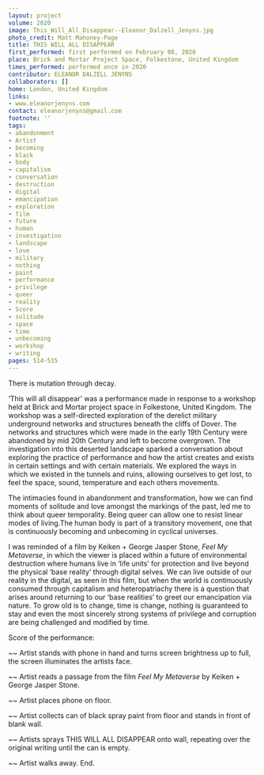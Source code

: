 ```yaml
---
layout: project
volume: 2020
image: This_Will_All_Disappear--Eleanor_Dalzell_Jenyns.jpg
photo_credit: Matt Mahoney-Page
title: THIS WILL ALL DISAPPEAR
first_performed: first performed on February 08, 2020
place: Brick and Mortar Project Space, Folkestone, United Kingdom
times_performed: performed once in 2020
contributor: ELEANOR DALZELL JENYNS
collaborators: []
home: London, United Kingdom
links:
- www.eleanorjenyns.com
contact: eleanorjenyns@gmail.com
footnote: ''
tags:
- abandonment
- Artist
- becoming
- black
- body
- capitalism
- conversation
- destruction
- digital
- emancipation
- exploration
- film
- future
- human
- investigation
- landscape
- love
- military
- nothing
- paint
- performance
- privilege
- queer
- reality
- Score
- solitude
- space
- time
- unbecoming
- workshop
- writing
pages: 514-515
---
```



There is mutation through decay. 

‘This will all disappear’ was a performance made in response to a workshop held at Brick and Mortar project space in Folkestone, United Kingdom. The workshop was a self-directed exploration of the derelict military underground networks and structures beneath the cliffs of Dover. The networks and structures which were made in the early 19th Century were abandoned by mid 20th Century and left to become overgrown. The investigation into this deserted landscape sparked a conversation about exploring the practice of performance and how the artist creates and exists in certain settings and with certain materials. We explored the ways in which we existed in the tunnels and ruins, allowing ourselves to get lost, to feel the space, sound, temperature and each others movements.

The intimacies found in abandonment and transformation, how we can find moments of solitude and love amongst the markings of the past, led me to think about queer temporality. Being queer can allow one to resist linear modes of living.The human body is part of a transitory movement, one that is continuously becoming and unbecoming in cyclical universes. 

I was reminded of a film by Keiken + George Jasper Stone, *Feel My Metaverse*, in which the viewer is placed within a future of environmental destruction where humans live in ‘life units’ for protection and live beyond the physical ‘base reality’ through digital selves. We can live outside of our reality in the digital, as seen in this film, but when the world is continuously consumed through capitalism and heteropatriachy there is a question that arises around returning to our ‘base realities’ to greet our emancipation via nature. To grow old is to change, time is change, nothing is guaranteed to stay and even the most sincerely strong systems of privilege and corruption are being challenged and modified by time.


Score of the performance:

~~ Artist stands with phone in hand and turns screen brightness up to full, the screen illuminates the artists face.

~~ Artist reads a passage from the film *Feel My Metaverse* by Keiken + George Jasper Stone.

~~ Artist places phone on floor.

~~ Artist collects can of black spray paint from floor and stands in front of blank wall.

~~ Artists sprays THIS WILL ALL DISAPPEAR onto wall, repeating over the original writing until the can is empty.

~~ Artist walks away. End.

